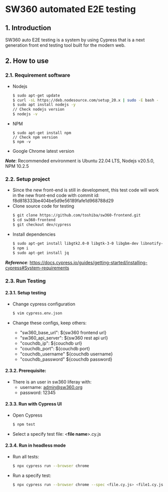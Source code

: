 # SW360 automated E2E testing

## 1. Introduction
SW360 auto E2E testing is a system by using Cypress that is a next generation front end testing tool built for the modern web.

## 2. How to use

### 2.1. Requirement software

- Nodejs
    ```sh
    $ sudo apt-get update
    $ curl -sL https://deb.nodesource.com/setup_20.x | sudo -E bash -
    $ sudo apt install nodejs -y
    // Check nodejs version
    $ nodejs -v
    ```
- NPM
    ```
    $ sudo apt-get install npm
    // Check npm version
    $ npm -v
    ```
- Google Chrome latest version

***Note***: Recommended environment is Ubuntu 22.04 LTS, Nodejs v20.5.0, NPM 10.2.5

### 2.2. Setup project

- Since the new front-end is still in development, this test code will work in the new front-end code with commit id: f8d818333be404be5d9e56189fafe1d968788d29
- Clone source code for testing
    ```sh
    $ git clone https://github.com/toshiba/sw360-frontend.git
    $ cd sw360-frontend
    $ git checkout dev/cypress
    ```
- Install dependencies
    ```sh
    $ sudo apt-get install libgtk2.0-0 libgtk-3-0 libgbm-dev libnotify-dev libnss3 libxss1 libasound2 libxtst6 xauth xvfb
    $ npm i
    $ sudo apt-get install jq
    ```
***Reference***: https://docs.cypress.io/guides/getting-started/installing-cypress#System-requirements

### 2.3. Run Testing

#### 2.3.1. Setup testing

- Change cypress configuration
    ```sh
    $ vim cypress.env.json
    ```

- Change these configs, keep others:
    - "sw360_base_url": ${sw360 frontend url}
    - "sw360_api_server": ${sw360 rest api url}
    - "couchdb_ip": ${couchdb url}
    - "couchdb_port": ${couchdb port}
    - "couchdb_username" ${couchdb username}
    - "couchdb_password" ${couchdb password}

#### 2.3.2. Prerequisite:

- There is an user in sw360 liferay with:
    - username: admin@sw360.org
    - password: 12345

#### 2.3.3. Run with Cypress UI

- Open Cypress 
    ```sh
    $ npm test
    ```
- Select a specify test file: <**file name**>.cy.js

#### 2.3.4. Run in headless mode

- Run all tests:
    ```sh
    $ npx cypress run --browser chrome
    ```

- Run a specify test:
    ```sh
    $ npx cypress run --browser chrome --spec <file.cy.js> <file1.cy.js> <file2.cy.js> ...
    ```
